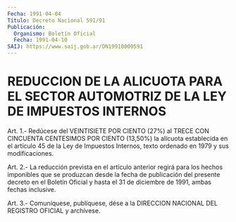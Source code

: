 ```yaml
---
Fecha: 1991-04-04
Título: Decreto Nacional 591/91
Publicación:
  Organismo: Boletín Oficial
  Fecha: 1991-04-10
SAIJ: https://www.saij.gob.ar/DN19910000591
---
```

# REDUCCION DE LA ALICUOTA PARA EL SECTOR AUTOMOTRIZ DE LA LEY DE IMPUESTOS INTERNOS

<a id="1"></a>
Art. 1.- Redúcese del VEINTISIETE POR CIENTO (27%) al TRECE CON CINCUENTA  CENTESIMOS  POR  CIENTO (13,50%) la alícuota establecida en el artículo 45 de la Ley de  Impuestos  Internos, texto ordenado en 1979 y sus modificaciones.

<a id="2"></a>
Art.  2.- La reducción prevista en el artículo anterior regirá para los hechos  imponibles  que  se  produzcan  desde  la fecha de publicación del presente decreto en el Boletín Oficial y  hasta  el 31 de diciembre de 1991, ambas fechas inclusive.

<a id="3"></a>
Art. 3.- Comuníquese, publíquese, dése a la DIRECCION NACIONAL DEL REGISTRO OFICIAL y archívese.